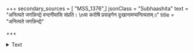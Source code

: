 +++
secondary_sources = [ "MSS_1376",]
jsonClass = "Subhaashita"
text = "अनित्यते जगन्निन्द्ये वन्दनीयासि संप्रति।  \nया करोषि प्रसङ्गेन दुःखानामप्यनित्यताम्॥"
title = "अनित्यते जगन्निन्द्ये"

+++

<details><summary>Text</summary>

अनित्यते जगन्निन्द्ये वन्दनीयासि संप्रति।  
या करोषि प्रसङ्गेन दुःखानामप्यनित्यताम्॥
</details>
